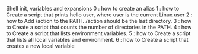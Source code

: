 Shell init, variables and expansions
0 : how to create an alias
1 : how to Create a script that prints hello user, where user is the current Linux user
2 : how to Add /action to the PATH. /action should be the last directory.
3 : how to Create a script that counts the number of directories in the PATH.
4 : how to Create a script that lists environment variables.
5 : how to Create a script that lists all local variables and environment.
6 : how to Create a script that creates a new local variable
